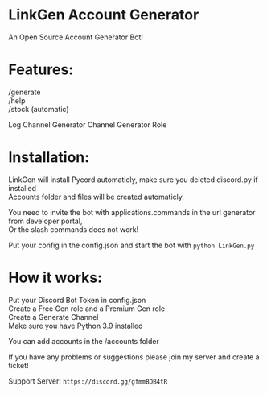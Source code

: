 # LinkGen Account Generator
An Open Source Account Generator Bot!

# Features:
/generate \
/help \
/stock (automatic)

Log Channel
Generator Channel
Generator Role

# Installation:
LinkGen will install Pycord automaticly, make sure you deleted discord.py if installed \
Accounts folder and files will be created automaticly. 

You need to invite the bot with applications.commands in the url generator from developer portal, \
Or the slash commands does not work! 

Put your config in the config.json and start the bot with `python LinkGen.py`

# How it works:
Put your Discord Bot Token in config.json \
Create a Free Gen role and a Premium Gen role \
Create a Generate Channel \
Make sure you have Python 3.9 installed 

You can add accounts in the /accounts folder

If you have any problems or suggestions please join my server and create a ticket!

Support Server: ``https://discord.gg/gfmmBQB4tR``


